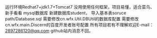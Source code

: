 运行环境Redhat7+jdk1.7+Tomcat7
没用使用任何框架，项目易懂，适合菜鸟、新手看看
mysql数据库
新建数据库student，
导入基本表soruce path/Database.sql
需要修改cn.wfx.Util.DBUtil的数据库配置
需要修改cn.wfx.main.Discern的百度开发者账号配置
所有项目若有不理解欢迎E-mail：2897286120@qq.com github站内消息不回。
